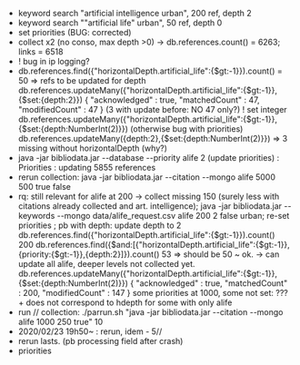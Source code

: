 
* keyword search "artificial intelligence urban", 200 ref, depth 2
* keyword search ""artificial life" urban", 50 ref, depth 0
* set priorities (BUG: corrected)
* collect x2 (no conso, max depth >0) -> db.references.count() = 6263; links = 6518
* ! bug in ip logging?
* db.references.find({"horizontalDepth.artificial_life":{$gt:-1}}).count() = 50 => refs to be updated for depth
db.references.updateMany({"horizontalDepth.artificial_life":{$gt:-1}},{$set:{depth:2}})
{ "acknowledged" : true, "matchedCount" : 47, "modifiedCount" : 47 } (3 with update before: NO 47 only?)
! set integer db.references.updateMany({"horizontalDepth.artificial_life":{$gt:-1}},{$set:{depth:NumberInt(2)}}) (otherwise bug with priorities)
db.references.updateMany({depth:2},{$set:{depth:NumberInt(2)}}) => 3 missing without horizontalDepth (why?)
* java -jar bibliodata.jar --database --priority alife 2 (update priorities) : Priorities : updating 5855 references
* rerun collection: java -jar bibliodata.jar --citation --mongo alife 5000 500 true false
* rq: still relevant for alife at 200 -> collect missing 150 (surely less with citations already collected and art. intelligence); java -jar bibliodata.jar --keywords --mongo data/alife_request.csv alife 200 2 false urban; re-set priorities ; pb with depth: update depth to 2 
db.references.find({"horizontalDepth.artificial_life":{$gt:-1}}).count()
200
db.references.find({$and:[{"horizontalDepth.artificial_life":{$gt:-1}},{priority:{$gt:-1}},{depth:2}]}).count()
53 => should be 50 ~ ok. -> can update all alife, deeper levels not collected yet.
db.references.updateMany({"horizontalDepth.artificial_life":{$gt:-1}},{$set:{depth:NumberInt(2)}})
{ "acknowledged" : true, "matchedCount" : 200, "modifiedCount" : 147 }
some priorities at 1000, some not set: ??? + does not correspond to hdepth for some with only alife
* run // collection: ./parrun.sh "java -jar bibliodata.jar --citation --mongo alife 1000 250 true" 10
* 2020/02/23 19h50~ : rerun, idem - 5//
* rerun lasts. (pb processing field after crash)
* priorities

